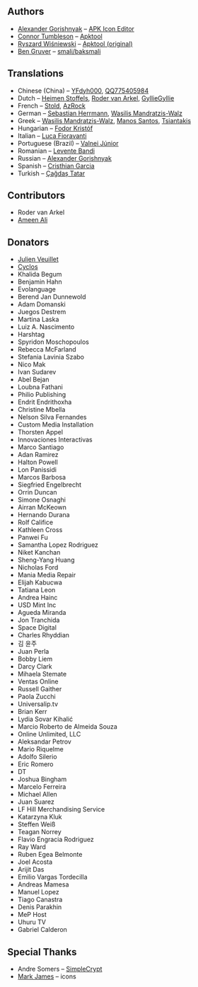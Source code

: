 ## Authors
- [Alexander Gorishnyak](https://github.com/kefir500) – [APK Icon Editor](https://github.com/kefir500/apk-icon-editor)
- [Connor Tumbleson](https://github.com/iBotPeaches) – [Apktool](https://github.com/iBotPeaches/Apktool)
- [Ryszard Wiśniewski](https://github.com/brutall) – [Apktool (original)](https://github.com/brutall/brut.apktool)
- [Ben Gruver](https://github.com/JesusFreke) – [smali/baksmali](https://github.com/JesusFreke/smali)

## Translations
- Chinese (China) – [YFdyh000](https://www.transifex.com/user/profile/yfdyh000/), [QQ775405984](https://www.transifex.com/user/profile/775405984/)
- Dutch – [Heimen Stoffels](https://www.transifex.com/user/profile/Vistaus/), [Roder van Arkel](https://www.transifex.com/user/profile/Roder/), [GyllieGyllie](https://crowdin.com/profile/GyllieGyllie)
- French – [Stold](https://www.transifex.com/user/profile/Stold/), [AzRock](https://www.transifex.com/user/profile/AzRock/)
- German – [Sebastian Herrmann](https://www.transifex.com/user/profile/herrherrmann/), [Wasilis Mandratzis-Walz](https://www.transifex.com/user/profile/beonex/)
- Greek – [Wasilis Mandratzis-Walz](https://www.transifex.com/user/profile/beonex/), [Manos Santos](https://www.transifex.com/user/profile/goldensacrum/), [Tsiantakis](https://crowdin.com/profile/aggellos2001)
- Hungarian – [Fodor Kristóf](https://www.transifex.com/user/profile/MintiIceCream/)
- Italian – [Luca Fioravanti](https://www.transifex.com/user/profile/fioravanti.luka/)
- Portuguese (Brazil) – [Valnei Júnior](https://www.transifex.com/user/profile/valneijr/)
- Romanian – [Levente Bandi](https://crowdin.com/profile/rafalworks)
- Russian – [Alexander Gorishnyak](https://www.transifex.com/user/profile/kefir500/)
- Spanish – [Cristhian Garcia](https://www.transifex.com/user/profile/CristhianLP/)
- Turkish – [Çağdaş Tatar](https://www.transifex.com/user/profile/echelon/)

## Contributors
- Roder van Arkel
- [Ameen Ali](https://github.com/AmeenAli)

## Donators
- [Julien Veuillet](http://www.wakdev.com)
- [Cyclos](http://www.cyclos.org)
- Khalida Begum
- Benjamin Hahn
- Evolanguage
- Berend Jan Dunnewold
- Adam Domanski
- Juegos Destrem
- Martina Laska
- Luiz A. Nascimento
- Harshtag
- Spyridon Moschopoulos
- Rebecca McFarland
- Stefania Lavinia Szabo
- Nico Mak
- Ivan Sudarev
- Abel Bejan
- Loubna Fathani
- Philio Publishing
- Endrit Endrithoxha
- Christine Mbella
- Nelson Silva Fernandes
- Custom Media Installation
- Thorsten Appel
- Innovaciones Interactivas
- Marco Santiago
- Adan Ramirez
- Halton Powell
- Lon Panissidi
- Marcos Barbosa
- Siegfried Engelbrecht
- Orrin Duncan
- Simone Osnaghi
- Airran McKeown
- Hernando Durana
- Rolf Califice
- Kathleen Cross
- Panwei Fu
- Samantha Lopez Rodriguez
- Niket Kanchan
- Sheng-Yang Huang
- Nicholas Ford
- Mania Media Repair
- Elijah Kabucwa
- Tatiana Leon
- Andrea Hainc
- USD Mint Inc
- Agueda Miranda
- Jon Tranchida
- Space Digital
- Charles Rhyddian
- 김 윤주
- Juan Perla
- Bobby Liem
- Darcy Clark
- Mihaela Stemate
- Ventas Online
- Russell Gaither
- Paola Zucchi
- Universalip.tv
- Brian Kerr
- Lydia Sovar Kihalić
- Marcio Roberto de Almeida Souza
- Online Unlimited, LLC
- Aleksandar Petrov
- Mario Riquelme
- Adolfo Silerio
- Eric Romero
- DT
- Joshua Bingham
- Marcelo Ferreira
- Michael Allen
- Juan Suarez
- LF Hill Merchandising Service
- Katarzyna Kluk
- Steffen Weiß
- Teagan Norrey
- Flavio Engracia Rodriguez
- Ray Ward
- Ruben Egea Belmonte
- Joel Acosta
- Arijit Das
- Emilio Vargas Tordecilla
- Andreas Mamesa
- Manuel Lopez
- Tiago Canastra
- Denis Parakhin
- MeP Host
- Uhuru TV
- Gabriel Calderon

## Special Thanks
- Andre Somers – [SimpleCrypt](http://qt-project.org/wiki/Simple_encryption)
- [Mark James](http://www.famfamfam.com) – icons
